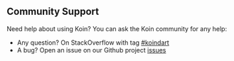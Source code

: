 ## Community Support

Need help about using Koin? You can ask the Koin community for any help:


- Any question? On StackOverflow with tag [#koindart]()
- A bug? Open an issue on our Github project [issues](https://github.com/pbissonho/koin.dart/issues)




